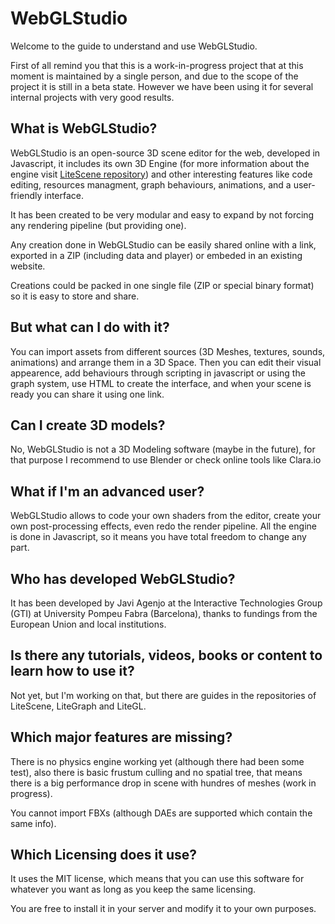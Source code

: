 # WebGLStudio #

Welcome to the guide to understand and use WebGLStudio.

First of all remind you that this is a work-in-progress project that at this moment is maintained by a single person,
and due to the scope of the project it is still in a beta state. However we have been using it for several internal projects
with very good results.

## What is WebGLStudio? ##

WebGLStudio is an open-source 3D scene editor for the web, developed in Javascript, it includes its own 3D Engine
(for more information about the engine visit [LiteScene repository](https://github.com/jagenjo/litescene.js)) and other interesting features like code editing, resources managment, 
graph behaviours, animations, and a user-friendly interface.

It has been created to be very modular and easy to expand by not forcing any rendering pipeline (but providing one).

Any creation done in WebGLStudio can be easily shared online with a link, exported in a ZIP (including data and player) or embeded in an existing website.

Creations could be packed in one single file (ZIP or special binary format) so it is easy to store and share.

## But what can I do with it? ##

You can import assets from different sources (3D Meshes, textures, sounds, animations) and arrange them in a 3D Space.
Then you can edit their visual appearence, add behaviours through scripting in javascript or using the graph system, use HTML to create the interface, and when your scene is ready you can share it using one link.

## Can I create 3D models? ##

No, WebGLStudio is not a 3D Modeling software (maybe in the future), for that purpose I recommend to use Blender or check online tools like Clara.io

## What if I'm an advanced user? ##

WebGLStudio allows to code your own shaders from the editor, create your own post-processing effects, even redo the render pipeline. All the engine is done in Javascript, so it means you have total freedom to change any part.

## Who has developed WebGLStudio? ##

It has been developed by Javi Agenjo at the Interactive Technologies Group (GTI) at University Pompeu Fabra (Barcelona),
thanks to fundings from the European Union and local institutions.

## Is there any tutorials, videos, books or content to learn how to use it? ##

Not yet, but I'm working on that, but there are guides in the repositories of LiteScene, LiteGraph and LiteGL.

## Which major features are missing? ##

There is no physics engine working yet (although there had been some test), also there is basic frustum culling and no spatial tree, that means there is a big performance drop in scene with hundres of meshes (work in progress).

You cannot import FBXs (although DAEs are supported which contain the same info).

## Which Licensing does it use? ##

It uses the MIT license, which means that you can use this software for whatever you want as long as you keep the same licensing.

You are free to install it in your server and modify it to your own purposes.

